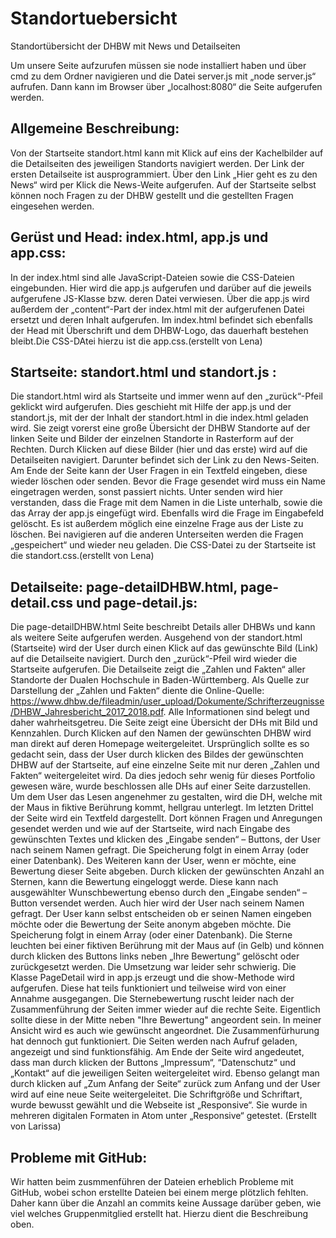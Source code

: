 # Standortuebersicht
Standortübersicht der DHBW mit News und Detailseiten

Um unsere Seite aufzurufen müssen sie node installiert haben und über cmd zu dem Ordner navigieren und die Datei server.js mit „node server.js“ aufrufen. Dann kann im Browser über „localhost:8080“ die Seite aufgerufen werden.

## Allgemeine Beschreibung:
Von der Startseite standort.html kann mit Klick auf eins der Kachelbilder auf die Detailseiten des jeweiligen Standorts navigiert werden. Der Link der ersten Detailseite ist ausprogrammiert. Über den Link „Hier geht es zu den News“ wird per Klick die News-Weite aufgerufen. Auf der Startseite selbst können noch Fragen zu der DHBW gestellt und die gestellten Fragen eingesehen werden.

## Gerüst und Head: index.html, app.js und app.css:
In der index.html sind alle JavaScript-Dateien sowie die CSS-Dateien eingebunden. Hier wird die app.js aufgerufen und darüber auf die jeweils aufgerufene JS-Klasse bzw. deren Datei verwiesen. Über die app.js wird außerdem der „content“-Part der index.html mit der aufgerufenen Datei ersetzt und deren Inhalt aufgerufen. Im index.html befindet sich ebenfalls der Head mit Überschrift und dem DHBW-Logo, das dauerhaft bestehen bleibt.Die CSS-DAtei hierzu ist die app.css.(erstellt von Lena)

## Startseite: standort.html und standort.js :
Die standort.html wird als Startseite und immer wenn auf den „zurück“-Pfeil geklickt wird aufgerufen. Dies geschieht mit Hilfe der app.js und der standort.js, mit der der Inhalt der standort.html in die index.html geladen wird. Sie zeigt vorerst eine große Übersicht der DHBW Standorte auf der linken Seite und Bilder der einzelnen Standorte in Rasterform auf der Rechten. Durch Klicken auf diese Bilder (hier und das erste) wird auf die Detailseiten navigiert. Darunter befindet sich der Link zu den News-Seiten. Am Ende der Seite kann der User Fragen in ein Textfeld eingeben, diese wieder löschen oder senden. Bevor die Frage gesendet wird muss ein Name eingetragen werden, sonst passiert nichts. Unter senden wird hier verstanden, dass die Frage mit dem Namen in die Liste unterhalb, sowie die das Array der app.js eingefügt wird. Ebenfalls wird die Frage im Eingabefeld gelöscht. Es ist außerdem möglich eine einzelne Frage aus der Liste zu löschen. Bei navigieren auf die anderen Unterseiten werden die Fragen „gespeichert“ und wieder neu geladen. Die CSS-Datei zu der Startseite ist die standort.css.(erstellt von Lena)

## Detailseite: page-detailDHBW.html, page-detail.css und page-detail.js: 
Die page-detailDHBW.html Seite beschreibt Details aller DHBWs und kann als weitere Seite aufgerufen werden. Ausgehend von der standort.html (Startseite) wird der User durch einen Klick auf das gewünschte Bild (Link) auf die Detailseite navigiert. Durch den „zurück“-Pfeil wird wieder die Startseite aufgerufen. 
Die Detailseite zeigt die „Zahlen und Fakten“ aller Standorte der Dualen Hochschule in Baden-Württemberg. Als Quelle zur Darstellung der „Zahlen und Fakten“ diente die Online-Quelle: https://www.dhbw.de/fileadmin/user_upload/Dokumente/Schrifterzeugnisse/DHBW_Jahresbericht_2017_2018.pdf. Alle Informationen sind belegt und daher wahrheitsgetreu. 
Die Seite zeigt eine Übersicht der DHs mit Bild und Kennzahlen. Durch Klicken auf den Namen der gewünschten DHBW wird man direkt auf deren Homepage weitergeleitet. Ursprünglich sollte es so gedacht sein, dass der User durch klicken des Bildes der gewünschten DHBW auf der Startseite, auf eine einzelne Seite mit nur deren „Zahlen und Fakten“ weitergeleitet wird. Da dies jedoch sehr wenig für dieses Portfolio gewesen wäre, wurde beschlossen alle DHs auf einer Seite darzustellen. 
Um dem User das Lesen angenehmer zu gestalten, wird die DH, welche mit der Maus in fiktive Berührung kommt, hellgrau unterlegt. 
Im letzten Drittel der Seite wird ein Textfeld dargestellt. Dort können Fragen und Anregungen gesendet werden und wie auf der Startseite, wird nach Eingabe des gewünschten Textes und klicken des „Eingabe senden“ – Buttons, der User nach seinem Namen gefragt. Die Speicherung folgt in einem Array (oder einer Datenbank).
Des Weiteren kann der User, wenn er möchte, eine Bewertung dieser Seite abgeben. Durch klicken der gewünschten Anzahl an Sternen, kann die Bewertung eingeloggt werde. Diese kann nach ausgewählter Wunschbewertung ebenso durch den „Eingabe senden“ – Button versendet werden. Auch hier wird der User nach seinem Namen gefragt. Der User kann selbst entscheiden ob er seinen Namen eingeben möchte oder die Bewertung der Seite anonym abgeben möchte. Die Speicherung folgt in einem Array (oder einer Datenbank). Die Sterne leuchten bei einer fiktiven Berührung mit der Maus auf (in Gelb) und können durch klicken des Buttons links neben „Ihre Bewertung“ gelöscht oder zurückgesetzt werden. 
Die Umsetzung war leider sehr schwierig. Die Klasse PageDetail wird in app.js erzeugt und die show-Methode wird aufgerufen. Diese hat teils funktioniert und teilweise wird von einer Annahme ausgegangen. Die Sternebewertung ruscht leider nach der Zusammenführung der Seiten immer wieder auf die rechte Seite. Eigentlich sollte diese in der Mitte neben "Ihre Bewertung" angeordent sein. In meiner Ansicht wird es auch wie gewünscht angeordnet. Die Zusammenfürhurung hat dennoch gut funktioniert. Die Seiten werden nach Aufruf geladen, angezeigt und sind funktionsfähig. 
Am Ende der Seite wird angedeutet, dass man durch klicken der Buttons „Impressum“, “Datenschutz“ und „Kontakt“ auf die jeweiligen Seiten weitergeleitet wird. Ebenso gelangt man durch klicken auf „Zum Anfang der Seite“ zurück zum Anfang und der User wird auf eine neue Seite weitergeleitet. 
Die Schriftgröße und Schriftart, wurde bewusst gewählt und die Webseite ist „Responsive“. Sie wurde in mehreren digitalen Formaten in Atom unter „Responsive“ getestet. 
(Erstellt von Larissa)

## Probleme mit GitHub:
Wir hatten beim zusmmenführen der Dateien erheblich Probleme mit GitHub, wobei schon erstellte Dateien bei einem merge plötzlich fehlten. Daher kann über die Anzahl an commits keine Aussage darüber geben, wie viel welches Gruppenmitglied erstellt hat. Hierzu dient die Beschreibung oben. 
